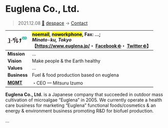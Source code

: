 # Euglena Co., Ltd.
> 2021.12.08 [🚀](../../index/index.md) [despace](../index.md) → [Contact](../contact.md)

|[![](../f/contact/e/euglena_logo1_thumb.webp)](../f/contact/e/euglena_logo1.webp)|<mark>noemail</mark>, <mark>noworkphone</mark>, Fax: …;<br> *Minato-ku, Tokyo*<br> 【<https://www.euglena.jp/>・ [Facebook ⎆](https://www.facebook.com/euglena.co.jp)・ [Twitter ⎆](https://twitter.com/euglena_jp)】|
|:-|:-|
|**Mission**|…|
|**Vision**|Make people & the Earth healthy|
|**Values**|…|
|**Business**|Fuel & food production based on euglena|
|**[MGMT](../mgmt.md)**|・CEO — Mitsuru Izumo|

**Euglena Co., Ltd.** is a Japanese company that succeeded in outdoor mass cultivation of microalgae “Euglena” in 2005. We currently operate a health care business for marketing “Euglena” functional foods/cosmetics & an energy & environment business promoting R&D for biofuel production.

<p style="page-break-after:always"> </p>

…
